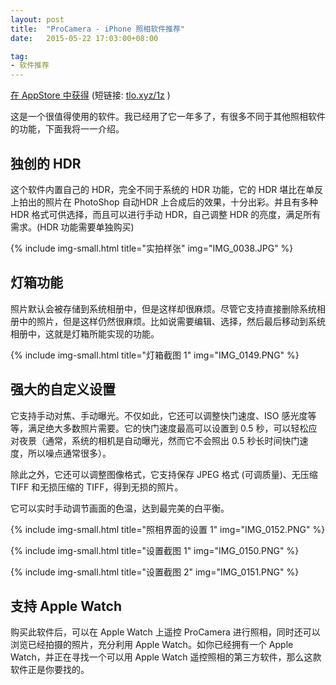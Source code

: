 ```yaml
---
layout: post
title:  "ProCamera - iPhone 照相软件推荐"
date:   2015-05-22 17:03:00+08:00

tag: 
- 软件推荐
---
```

[在 AppStore 中获得](https://itunes.apple.com/app/id694647259?mt=8&at=10lJIS) (短链接: [tlo.xyz/1z](https://tlo.xyz/1z) )

这是一个很值得使用的软件。我已经用了它一年多了，有很多不同于其他照相软件的功能，下面我将一一介绍。

独创的 HDR
------
这个软件内置自己的 HDR，完全不同于系统的 HDR 功能，它的 HDR 堪比在单反上拍出的照片在 PhotoShop 自动HDR 上合成后的效果，十分出彩。并且有多种 HDR 格式可供选择，而且可以进行手动 HDR，自己调整 HDR 的亮度，满足所有需求。(HDR 功能需要单独购买)

{% include img-small.html title="实拍样张" img="IMG_0038.JPG" %}

灯箱功能
------
照片默认会被存储到系统相册中，但是这样却很麻烦。尽管它支持直接删除系统相册中的照片，但是这样仍然很麻烦。比如说需要编辑、选择，然后最后移动到系统相册中，这就是灯箱所能实现的功能。

{% include img-small.html title="灯箱截图 1" img="IMG_0149.PNG" %}

强大的自定义设置
------
它支持手动对焦、手动曝光。不仅如此，它还可以调整快门速度、ISO 感光度等等，满足绝大多数照片需要。它的快门速度最高可以设置到 0.5 秒，可以轻松应对夜景（通常，系统的相机是自动曝光，然而它不会照出 0.5 秒长时间快门速度，所以噪点通常很多）。

除此之外，它还可以调整图像格式，它支持保存 JPEG 格式 (可调质量)、无压缩 TIFF 和无损压缩的 TIFF，得到无损的照片。

它可以实时手动调节画面的色温，达到最完美的白平衡。

{% include img-small.html title="照相界面的设置 1" img="IMG_0152.PNG" %}

{% include img-small.html title="设置截图 1" img="IMG_0150.PNG" %}

{% include img-small.html title="设置截图 2" img="IMG_0151.PNG" %}

支持 Apple Watch
------
购买此软件后，可以在 Apple Watch 上遥控 ProCamera 进行照相，同时还可以浏览已经拍摄的照片，充分利用 Apple Watch。如你已经拥有一个 Apple Watch，并正在寻找一个可以用 Apple Watch 遥控照相的第三方软件，那么这款软件正是你要找的。